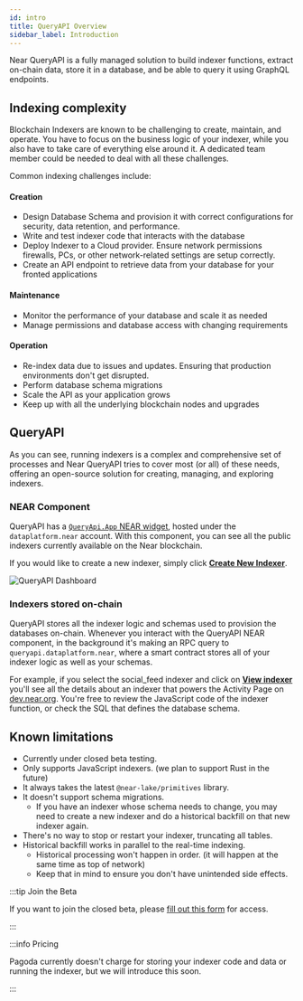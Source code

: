 ```yaml
---
id: intro
title: QueryAPI Overview
sidebar_label: Introduction
---
```


Near QueryAPI is a fully managed solution to build indexer functions,
extract on-chain data, store it in a database, and be able to query it using GraphQL endpoints.

## Indexing complexity

Blockchain Indexers are known to be challenging to create, maintain, and operate.
You have to focus on the business logic of your indexer, while you also have to
take care of everything else around it.
A dedicated team member could be needed to deal with all these challenges.

Common indexing challenges include:

#### Creation

- Design Database Schema and provision it with correct configurations for security, data retention, and performance.
- Write and test indexer code that interacts with the database
- Deploy Indexer to a Cloud provider. Ensure network permissions firewalls, PCs, or other network-related settings are setup correctly.
- Create an API endpoint to retrieve data from your database for your fronted applications

#### Maintenance

- Monitor the performance of your database and scale it as needed
- Manage permissions and database access with changing requirements

#### Operation

- Re-index data due to issues and updates. Ensuring that production environments don't get disrupted.
- Perform database schema migrations
- Scale the API as your application grows
- Keep up with all the underlying blockchain nodes and upgrades

## QueryAPI

As you can see, running indexers is a complex and comprehensive set of processes and
Near QueryAPI tries to cover most (or all) of these needs, offering an open-source solution for creating, managing, and exploring indexers.

### NEAR Component

QueryAPI has a [`QueryApi.App` NEAR widget](https://dev.near.org/dataplatform.near/widget/QueryApi.App), hosted under the `dataplatform.near` account.
With this component, you can see all the public indexers currently available on the Near blockchain.

If you would like to create a new indexer, simply click [**Create New Indexer**](https://dev.near.org/dataplatform.near/widget/QueryApi.App/?view=create-new-indexer).

![QueryAPI Dashboard](/docs/assets/QAPIScreen.png)

### Indexers stored on-chain

QueryAPI stores all the indexer logic and schemas used to provision the databases on-chain.
Whenever you interact with the QueryAPI NEAR component, in the background it's making an RPC query to `queryapi.dataplatform.near`,
where a smart contract stores all of your indexer logic as well as your schemas.

For example, if you select the social_feed indexer and click on [**View indexer**](https://dev.near.org/dataplatform.near/widget/QueryApi.App?selectedIndexerPath=dataplatform.near/social_feed) you'll see all the details about an indexer that powers the Activity Page on [dev.near.org](https://dev.near.org).
You're free to review the JavaScript code of the indexer function, or check the SQL that defines the database schema.

## Known limitations

- Currently under closed beta testing.
- Only supports JavaScript indexers. (we plan to support Rust in the future)
- It always takes the latest `@near-lake/primitives` library.
- It doesn't support schema migrations.
  - If you have an indexer whose schema needs to change, you may need to create a new indexer and do a historical backfill on that new indexer again.
- There's no way to stop or restart your indexer, truncating all tables.
- Historical backfill works in parallel to the real-time indexing.
  - Historical processing won't happen in order. (it will happen at the same time as top of network)
  - Keep that in mind to ensure you don't have unintended side effects.

:::tip Join the Beta

If you want to join the closed beta, please [fill out this form](http://bit.ly/near-queryapi-beta) for access.

:::

:::info Pricing

Pagoda currently doesn't charge for storing your indexer code and data or running the indexer, but we will introduce this soon.

:::
